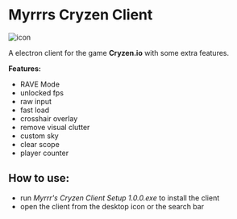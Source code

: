 # Myrrrs Cryzen Client
![icon](/icon.ico)

A electron client for the game **Cryzen.io** with some extra features.

**Features:**
- RAVE Mode
- unlocked fps
- raw input
- fast load
- crosshair overlay
- remove visual clutter
- custom sky
- clear scope
- player counter

## How to use:
- run *Myrrr's Cryzen Client Setup 1.0.0.exe* to install the client
- open the client from the desktop icon or the search bar

